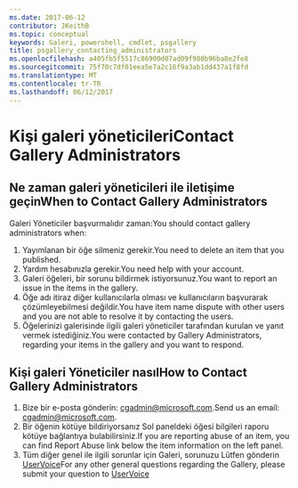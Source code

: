 ```yaml
---
ms.date: 2017-06-12
contributor: JKeithB
ms.topic: conceptual
keywords: Galeri, powershell, cmdlet, psgallery
title: psgallery_contacting_administrators
ms.openlocfilehash: a405fb5f5517c86900d07ad09f980b96ba8e2fe8
ms.sourcegitcommit: 75f70c7df01eea5e7a2c16f9a3ab1dd437a1f8fd
ms.translationtype: MT
ms.contentlocale: tr-TR
ms.lasthandoff: 06/12/2017
---
```

# <a name="contact-gallery-administrators"></a><span data-ttu-id="add4f-103">Kişi galeri yöneticileri</span><span class="sxs-lookup"><span data-stu-id="add4f-103">Contact Gallery Administrators</span></span>

## <a name="when-to-contact-gallery-administrators"></a><span data-ttu-id="add4f-104">Ne zaman galeri yöneticileri ile iletişime geçin</span><span class="sxs-lookup"><span data-stu-id="add4f-104">When to Contact Gallery Administrators</span></span>

<span data-ttu-id="add4f-105">Galeri Yöneticiler başvurmalıdır zaman:</span><span class="sxs-lookup"><span data-stu-id="add4f-105">You should contact gallery administrators when:</span></span>

1. <span data-ttu-id="add4f-106">Yayımlanan bir öğe silmeniz gerekir.</span><span class="sxs-lookup"><span data-stu-id="add4f-106">You need to delete an item that you published.</span></span>
2. <span data-ttu-id="add4f-107">Yardım hesabınızla gerekir.</span><span class="sxs-lookup"><span data-stu-id="add4f-107">You need help with your account.</span></span>
3. <span data-ttu-id="add4f-108">Galeri öğeleri, bir sorunu bildirmek istiyorsunuz.</span><span class="sxs-lookup"><span data-stu-id="add4f-108">You want to report an issue in the items in the gallery.</span></span>
4. <span data-ttu-id="add4f-109">Öğe adı itiraz diğer kullanıcılarla olması ve kullanıcıların başvurarak çözümleyebilmesi değildir.</span><span class="sxs-lookup"><span data-stu-id="add4f-109">You have item name dispute with other users and you are not able to resolve it by contacting the users.</span></span>
5. <span data-ttu-id="add4f-110">Öğelerinizi galerisinde ilgili galeri yöneticiler tarafından kurulan ve yanıt vermek istediğiniz.</span><span class="sxs-lookup"><span data-stu-id="add4f-110">You were contacted by Gallery Administrators, regarding your items in the gallery and you want to respond.</span></span>

## <a name="how-to-contact-gallery-administrators"></a><span data-ttu-id="add4f-111">Kişi galeri Yöneticiler nasıl</span><span class="sxs-lookup"><span data-stu-id="add4f-111">How to Contact Gallery Administrators</span></span>

1. <span data-ttu-id="add4f-112">Bize bir e-posta gönderin: cgadmin@microsoft.com.</span><span class="sxs-lookup"><span data-stu-id="add4f-112">Send us an email: cgadmin@microsoft.com.</span></span>
2. <span data-ttu-id="add4f-113">Bir öğenin kötüye bildiriyorsanız Sol paneldeki öğesi bilgileri raporu kötüye bağlantıya bulabilirsiniz.</span><span class="sxs-lookup"><span data-stu-id="add4f-113">If you are reporting abuse of an item, you can find Report Abuse link below the item information on the left panel.</span></span>
3. <span data-ttu-id="add4f-114">Tüm diğer genel ile ilgili sorunlar için Galeri, sorunuzu Lütfen gönderin [UserVoice](http://windowsserver.uservoice.com/forums/301869-powershell)</span><span class="sxs-lookup"><span data-stu-id="add4f-114">For any other general questions regarding the Gallery, please submit your question to [UserVoice](http://windowsserver.uservoice.com/forums/301869-powershell)</span></span>

